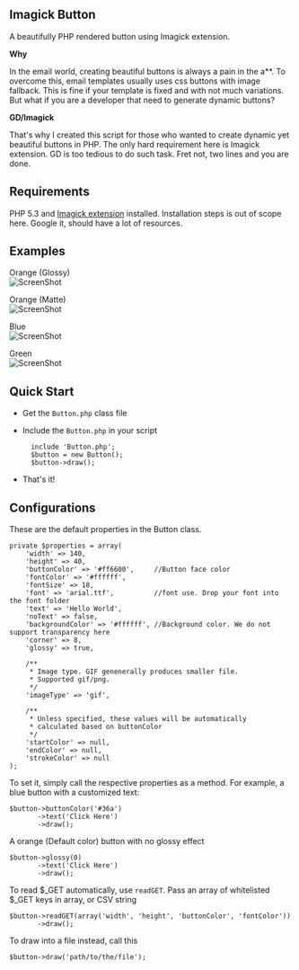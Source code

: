 Imagick Button
--------------

A beautifully PHP rendered button using Imagick extension.

__Why__

In the email world, creating beautiful buttons is always a pain in the a**. To overcome this,
email templates usually uses css buttons with image fallback. This is fine if your template
is fixed and with not much variations. But what if you are a developer that need to generate dynamic
buttons?

__GD/Imagick__

That's why I created this script for those who wanted to create dynamic yet beautiful buttons
in PHP. The only hard requirement here is Imagick extension. GD is too tedious to do such
task. Fret not, two lines and you are done.


Requirements
------------

PHP 5.3 and [Imagick extension](http://php.net/manual/en/class.imagick.php) installed. Installation
steps is out of scope here. Google it, should have a lot of resources.


Examples
--------
Orange (Glossy)<br>
![ScreenShot](https://raw.github.com/chaoszcat/imagickbutton/master/demo/orange_glossy.gif)

Orange (Matte)<br>
![ScreenShot](https://raw.github.com/chaoszcat/imagickbutton/master/demo/orange.gif)

Blue<br>
![ScreenShot](https://raw.github.com/chaoszcat/imagickbutton/master/demo/blue.gif)

Green<br>
![ScreenShot](https://raw.github.com/chaoszcat/imagickbutton/master/demo/green.gif)

Quick Start
-----------

- Get the `Button.php` class file
- Include the `Button.php` in your script

        include 'Button.php';
        $button = new Button();
        $button->draw();

- That's it!


Configurations
--------------

These are the default properties in the Button class.

	private $properties = array(
		'width' => 140,
		'height' => 40,
		'buttonColor' => '#ff6600',     //Button face color
		'fontColor' => '#ffffff',
		'fontSize' => 18,
		'font' => 'arial.ttf',          //font use. Drop your font into the font folder
		'text' => 'Hello World',
		'noText' => false,
		'backgroundColor' => '#ffffff', //Background color. We do not support transparency here
		'corner' => 8,
		'glossy' => true,
		
		/**
		 * Image type. GIF genenerally produces smaller file.
		 * Supported gif/png.
		 */
		'imageType' => 'gif',
		
		/**
		 * Unless specified, these values will be automatically
		 * calculated based on buttonColor
		 */
		'startColor' => null,
		'endColor' => null,
		'strokeColor' => null
	);

To set it, simply call the respective properties as a method. For example, a blue button with a customized text:

    $button->buttonColor('#36a')
           ->text('Click Here')
           ->draw();


A orange (Default color) button with no glossy effect

    $button->glossy(0)
           ->text('Click Here')
           ->draw();

To read $_GET automatically, use `readGET`. Pass an array of whitelisted $_GET keys in array, or CSV string

    $button->readGET(array('width', 'height', 'buttonColor', 'fontColor'))
           ->draw();

To draw into a file instead, call this

    $button->draw('path/to/the/file');